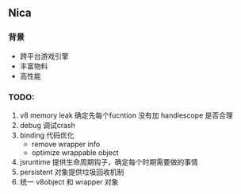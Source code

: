 ## Nica

### 背景
- 跨平台游戏引擎
- 丰富物料
- 高性能


### TODO:
1. v8 memory leak
    确定先每个fucntion 没有加 handlescope 是否合理
2. debug 调试crash
3. binding 代码优化
    - remove wrapper info
    - optimize wrappable object
4. jsruntime 提供生命周期钩子，确定每个时期需要做的事情
5. persistent 对象提供垃圾回收机制
6. 统一 v8object 和 wrapper 对象